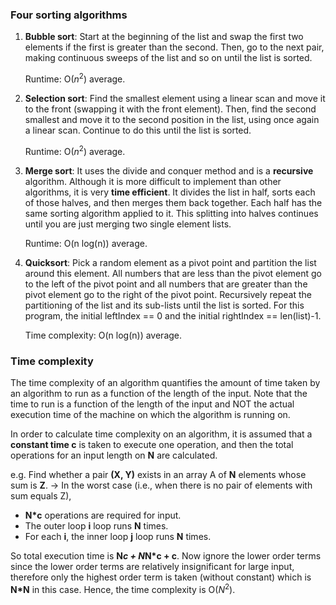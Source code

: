 ### Four sorting algorithms

1. **Bubble sort**: Start at the beginning of the list and swap the first two elements if the first is greater than the second. Then, go to the next pair, making continuous sweeps of the list and so on until the list is sorted.
    
    Runtime: O($n^2$) average. 
    
2. **Selection sort**: Find the smallest element using a linear scan and move it to the front (swapping it with the front element). Then, find the second smallest and move it to the second position in the list, using once again a linear scan. Continue to do this until the list is sorted.
    
    Runtime: O($n^2$) average.
    
3. **Merge sort**: It uses the divide and conquer method and is a **recursive** algorithm. Although it is more difficult to implement than other algorithms, it is very **time efficient**.
It divides the list in half, sorts each of those halves, and then merges them back together. Each half has the same sorting algorithm applied to it. This splitting into halves continues until you are just merging two single element lists.
    
    Runtime: O(n log(n)) average.
    
4. **Quicksort**: Pick a random element as a pivot point and partition the list around this element. All numbers that are less than the pivot element go to the left of the pivot point and all numbers that are greater than the pivot element go to the right of the pivot point. Recursively repeat the partitioning of the list and its sub-lists until the list is sorted.
For this program, the initial leftIndex == 0 and the initial rightIndex == len(list)-1.
    
    Time complexity: O(n log(n)) average.
    

### Time complexity

The time complexity of an algorithm quantifies the amount of time taken by an algorithm to run as a function of the length of the input. Note that the time to run is a function of the length of the input and NOT the actual execution time of the machine on which the algorithm is running on.

In order to calculate time complexity on an algorithm, it is assumed that a **constant time c** is taken to execute one operation, and then the total operations for an input length on **N** are calculated.

e.g. Find whether a pair **(X, Y)** exists in an array A of **N** elements whose sum is **Z**.
→ In the worst case (i.e., when there is no pair of elements with sum equals Z),

- **N*c** operations are required for input.
- The outer loop **i** loop runs **N** times.
- For each **i**, the inner loop **j** loop runs **N** times.

So total execution time is **N*c + N*N*c + c**. Now ignore the lower order terms since the lower order terms are relatively insignificant for large input, therefore only the highest order term is taken (without constant) which is **N*N** in this case. Hence, the time complexity is O($N^2$).
